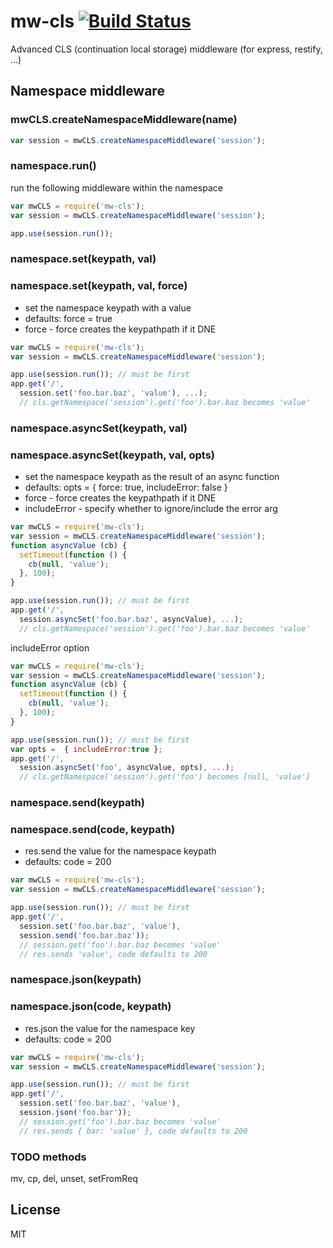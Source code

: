 mw-cls [![Build Status](https://travis-ci.org/tjmehta/mw-mwCLS.png)](https://travis-ci.org/tjmehta/mw-cls)
======

Advanced CLS (continuation local storage) middleware (for express, restify, ...)

## Namespace middleware

### mwCLS.createNamespaceMiddleware(name)

```js
var session = mwCLS.createNamespaceMiddleware('session');
```

### namespace.run()

run the following middleware within the namespace

```js
var mwCLS = require('mw-cls');
var session = mwCLS.createNamespaceMiddleware('session');

app.use(session.run());
```

### namespace.set(keypath, val)
### namespace.set(keypath, val, force)

* set the namespace keypath with a value
* defaults: force = true
* force - force creates the keypathpath if it DNE

```js
var mwCLS = require('mw-cls');
var session = mwCLS.createNamespaceMiddleware('session');

app.use(session.run()); // must be first
app.get('/',
  session.set('foo.bar.baz', 'value'), ...);
  // cls.getNamespace('session').get('foo').bar.baz becomes 'value'
```

### namespace.asyncSet(keypath, val)
### namespace.asyncSet(keypath, val, opts)

* set the namespace keypath as the result of an async function
* defaults: opts = { force: true, includeError: false }
* force - force creates the keypathpath if it DNE
* includeError - specify whether to ignore/include the error arg


```js
var mwCLS = require('mw-cls');
var session = mwCLS.createNamespaceMiddleware('session');
function asyncValue (cb) {
  setTimeout(function () {
    cb(null, 'value');
  }, 100);
}

app.use(session.run()); // must be first
app.get('/',
  session.asyncSet('foo.bar.baz', asyncValue), ...);
  // cls.getNamespace('session').get('foo').bar.baz becomes 'value'

```

includeError option
```js
var mwCLS = require('mw-cls');
var session = mwCLS.createNamespaceMiddleware('session');
function asyncValue (cb) {
  setTimeout(function () {
    cb(null, 'value');
  }, 100);
}

app.use(session.run()); // must be first
var opts =  { includeError:true };
app.get('/',
  session.asyncSet('foo', asyncValue, opts), ...);
  // cls.getNamespace('session').get('foo') becomes [null, 'value']

```

### namespace.send(keypath)
### namespace.send(code, keypath)

* res.send the value for the namespace keypath
* defaults: code = 200

```js
var mwCLS = require('mw-cls');
var session = mwCLS.createNamespaceMiddleware('session');

app.use(session.run()); // must be first
app.get('/',
  session.set('foo.bar.baz', 'value'),
  session.send('foo.bar.baz'));
  // session.get('foo').bar.baz becomes 'value'
  // res.sends 'value', code defaults to 200
```

### namespace.json(keypath)
### namespace.json(code, keypath)

* res.json the value for the namespace key
* defaults: code = 200

```js
var mwCLS = require('mw-cls');
var session = mwCLS.createNamespaceMiddleware('session');

app.use(session.run()); // must be first
app.get('/',
  session.set('foo.bar.baz', 'value'),
  session.json('foo.bar'));
  // session.get('foo').bar.baz becomes 'value'
  // res.sends { bar: 'value' }, code defaults to 200
```

### TODO methods
mv, cp, del, unset, setFromReq

## License

MIT